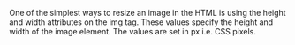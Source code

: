 One of the simplest ways to resize an image in the HTML is using the height and width attributes on the img tag. These values specify the height and width of the image element. The values are set in px i.e. CSS pixels.
